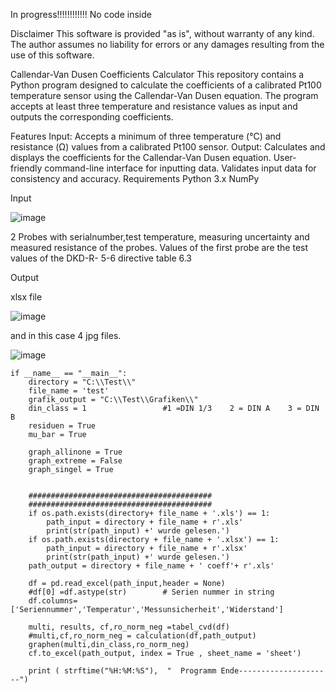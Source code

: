 In progress!!!!!!!!!!!! No code inside

Disclaimer
This software is provided "as is", without warranty of any kind. The author assumes no liability for errors or any damages resulting from the use of this software.

Callendar-Van Dusen Coefficients Calculator
This repository contains a Python program designed to calculate the coefficients of a calibrated Pt100 temperature sensor using the Callendar-Van Dusen equation. The program accepts at least three temperature and resistance values as input and outputs the corresponding coefficients.

Features
Input: Accepts a minimum of three temperature (°C) and resistance (Ω) values from a calibrated Pt100 sensor.
Output: Calculates and displays the coefficients for the Callendar-Van Dusen equation.
User-friendly command-line interface for inputting data.
Validates input data for consistency and accuracy.
Requirements
Python 3.x
NumPy

Input

![image](https://github.com/user-attachments/assets/bdb1b192-f94c-4304-af81-5b87f8199acd)

2 Probes with serialnumber,test temperature, measuring uncertainty and measured resistance of the probes.
Values of the first probe are the test values of the DKD-R- 5-6 directive table 6.3

Output

xlsx file 

![image](https://github.com/user-attachments/assets/24fe1766-feaf-4777-a0f4-e517f47e0745)

and in this case 4 jpg files.

![image](https://github.com/user-attachments/assets/fa778e67-8fd2-459f-a29c-0a82c133aa5d)




    if __name__ == "__main__":
        directory = "C:\\Test\\" 
        file_name = 'test'
        grafik_output = "C:\\Test\\Grafiken\\"
        din_class = 1                 #1 =DIN 1/3    2 = DIN A    3 = DIN B
        residuen = True
        mu_bar = True
        
        graph_allinone = True
        graph_extreme = False
        graph_singel = True
    
    
        #########################################
        #########################################
        if os.path.exists(directory+ file_name + '.xls') == 1:
            path_input = directory + file_name + r'.xls'
            print(str(path_input) +' wurde gelesen.')
        if os.path.exists(directory + file_name + '.xlsx') == 1:
            path_input = directory + file_name + r'.xlsx'
            print(str(path_input) +' wurde gelesen.')
        path_output = directory + file_name + ' coeff'+ r'.xls'
    
        df = pd.read_excel(path_input,header = None)
        #df[0] =df.astype(str)        # Serien nummer in string                   
        df.columns=['Seriennummer','Temperatur','Messunsicherheit','Widerstand']
    
        multi, results, cf,ro_norm_neg =tabel_cvd(df)
        #multi,cf,ro_norm_neg = calculation(df,path_output)
        graphen(multi,din_class,ro_norm_neg)
        cf.to_excel(path_output, index = True , sheet_name = 'sheet')
    
        print ( strftime("%H:%M:%S"),  "  Programm Ende---------------------")    


